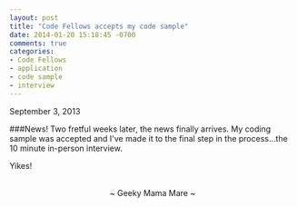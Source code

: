 ```yaml
---
layout: post
title: "Code Fellows accepts my code sample"
date: 2014-01-20 15:18:45 -0700
comments: true
categories:
- Code Fellows
- application
- code sample
- interview
---
```

September 3, 2013

###News!
Two fretful weeks later, the news finally arrives.  My coding sample was accepted and I've made it to the final step in the process...the 10 minute in-person interview.

Yikes!

<br>
<center>~ Geeky Mama Mare ~</center>
